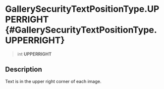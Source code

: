 GallerySecurityTextPositionType.UPPERRIGHT {#GallerySecurityTextPositionType.UPPERRIGHT}
==========================================

> int **UPPERRIGHT**

Description
-----------

Text is in the upper right corner of each image.
